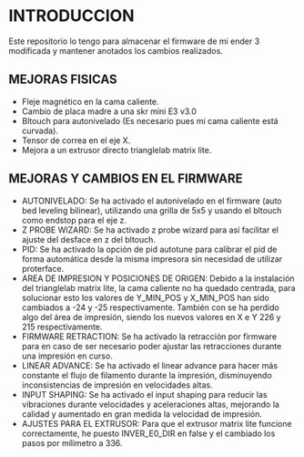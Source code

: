# INTRODUCCION
Este repositorio lo tengo para almacenar el firmware de mi ender 3 modificada y mantener anotados los cambios realizados.

## MEJORAS FISICAS

* Fleje magnético en la cama caliente.
* Cambio de placa madre a una skr mini E3 v3.0
* Bltouch para autonivelado (Es necesario pues mi cama caliente está curvada).
* Tensor de correa en el eje X.
* Mejora a un extrusor directo trianglelab matrix lite.

## MEJORAS Y CAMBIOS EN EL FIRMWARE

* AUTONIVELADO: Se ha activado el autonivelado en el firmware (auto bed leveling bilinear), utilizando una grilla de 5x5 y usando el bltouch como endstop para el eje z.
* Z PROBE WIZARD: Se ha activado z probe wizard para así facilitar el ajuste del desface en z del bltouch.
* PID: Se ha activado la opción de pid autotune para calibrar el pid de forma automática desde la misma impresora sin necesidad de utilizar proterface.
*  AREA DE IMPRESION Y POSICIONES DE ORIGEN: Debido a la instalación del trianglelab matrix lite, la cama caliente no ha quedado centrada, para solucionar esto los valores de Y_MIN_POS y X_MIN_POS han sido cambiados a -24 y -25 respectivamente. También con se ha perdido algo del área de impresión, siendo los nuevos valores en X e Y 226 y 215 respectivamente.
* FIRMWARE RETRACTION: Se ha activado la retracción por firmware para en caso de ser necesario poder ajustar las retracciones durante una impresión en curso.
* LINEAR ADVANCE: Se ha activado el linear advance para hacer más constante el flujo de filamento durante la impresión, disminuyendo inconsistencias de impresión en velocidades altas.
* INPUT SHAPING: Se ha activado el input shaping para reducir las vibraciones durante velocidades y aceleraciones altas, mejorando la calidad y aumentado en gran medida la velocidad de impresión.
* AJUSTES PARA EL EXTRUSOR: Para que el extrusor matrix lite funcione correctamente, he puesto INVER_E0_DIR en false y el cambiado los pasos por mílimetro a 336.